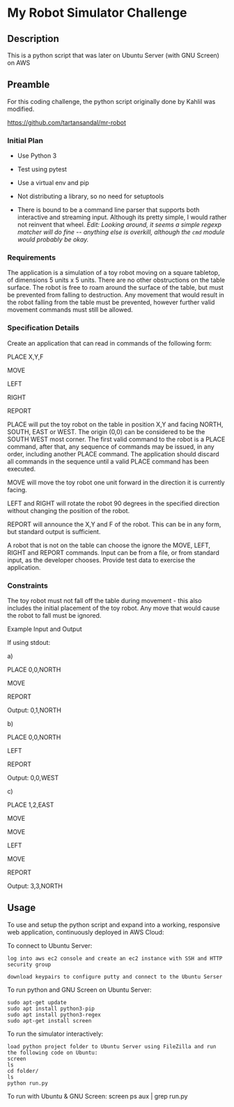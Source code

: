 # My Robot Simulator Challenge

## Description

This is a python script that was later on Ubuntu Server (with GNU Screen) on AWS 

## Preamble

For this coding challenge, the python script originally done by Kahlil was modified. 

https://github.com/tartansandal/mr-robot

### Initial Plan

* Use Python 3

* Test using pytest

* Use a virtual env and pip

* Not distributing a library, so no need for setuptools

* There is bound to be a command line parser that supports both interactive
  and streaming input. Although its pretty simple, I would rather not reinvent
  that wheel. _Edit: Looking around, it seems a simple regexp matcher will do fine --
  anything else is overkill, although the `cmd` module would probably be okay._

### Requirements

The application is a simulation of a toy robot moving on a square tabletop, of dimensions 5 units x 5 units.
There are no other obstructions on the table surface.
The robot is free to roam around the surface of the table, but must be prevented from falling to destruction.
Any movement that would result in the robot falling from the table must be prevented, however further valid movement commands must still be allowed.

### Specification Details

Create an application that can read in commands of the following form:

PLACE X,Y,F

MOVE

LEFT

RIGHT

REPORT

PLACE will put the toy robot on the table in position X,Y and facing NORTH, SOUTH, EAST or WEST.
The origin (0,0) can be considered to be the SOUTH WEST most corner.
The first valid command to the robot is a PLACE command, after that, any sequence of commands may be issued, in any order, including another PLACE command.
The application should discard all commands in the sequence until a valid PLACE command has been executed.

MOVE will move the toy robot one unit forward in the direction it is currently facing.

LEFT and RIGHT will rotate the robot 90 degrees in the specified direction without changing the position of the robot.

REPORT will announce the X,Y and F of the robot. This can be in any form, but standard output is sufficient.

A robot that is not on the table can choose the ignore the MOVE, LEFT, RIGHT and REPORT commands.
Input can be from a file, or from standard input, as the developer chooses.
Provide test data to exercise the application.

### Constraints

The toy robot must not fall off the table during movement - this also includes the initial placement of the toy robot.
Any move that would cause the robot to fall must be ignored.

Example Input and Output

If using stdout:

a)

PLACE 0,0,NORTH

MOVE

REPORT

Output: 0,1,NORTH

 

b)

PLACE 0,0,NORTH

LEFT

REPORT

Output: 0,0,WEST

 

c)

PLACE 1,2,EAST

MOVE

MOVE

LEFT

MOVE

REPORT

Output: 3,3,NORTH


## Usage

To use and setup the python script and expand into a working, responsive web application, continuously deployed in AWS Cloud:

To connect to Ubuntu Server:

    log into aws ec2 console and create an ec2 instance with SSH and HTTP security group
    
    download keypairs to configure putty and connect to the Ubuntu Serser

To run python and GNU Screen on Ubuntu Server:

    sudo apt-get update
    sudo apt install python3-pip
    sudo apt install python3-regex
    sudo apt-get install screen

To run the simulator interactively:

    load python project folder to Ubuntu Server using FileZilla and run the following code on Ubuntu:
    screen
    ls
    cd folder/
    ls
    python run.py 

To run with Ubuntu & GNU Screen:
    screen
    ps aux | grep run.py 
